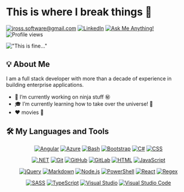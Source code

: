 <!-- markdownlint-disable-file MD026 -->
<!-- markdownlint-disable-file MD033 -->

# This is where I break things :rofl:

[![jross.software@gmail.com](https://img.shields.io/badge/-jross.software@gmail.com-0879ba?logo=gmail&labelColor=555&logoColor=fff)](mailto:jross.software@gmail.com)&nbsp;[![LinkedIn](https://img.shields.io/badge/-@justinross1983-0879ba?logo=linkedin&labelColor=555)](https://www.linkedin.com/in/justinross1983)&nbsp;[![Ask Me Anything!](https://img.shields.io/badge/Ask%20Me-Anything-0879ba.svg)](https://GitHub.com/LuminalZero/ama)&nbsp;![Profile views](https://komarev.com/ghpvc/?username=LuminalZero)

!["This is fine..."](https://media1.giphy.com/media/13HgwGsXF0aiGY/giphy.gif)

## :bulb: About Me

I am a full stack developer with more than a decade of experience in building enterprise applications.

- :construction_worker: I’m currently working on ninja stuff :secret:
- :mortar_board: I’m currently learning how to take over the universe! :milky_way:
- :heart: movies :movie_camera:

## 🛠️ My Languages and Tools

<p align="center">
  <a href="https://angular.io"><img alt="Angular" title="Angular" src="https://skillicons.dev/icons?i=angular" /></a>
  <a href="https://azure.microsoft.com"><img alt="Azure" title="Azure" src="https://skillicons.dev/icons?i=azure" /></a>
  <a href="https://www.gnu.org/software/bash"><img alt="Bash" title="Bash" src="https://skillicons.dev/icons?i=bash" /></a>
  <a href="https://getbootstrap.com"><img alt="Bootstrap" title="Bootstrap" src="https://skillicons.dev/icons?i=bootstrap" /></a>
  <a href="https://docs.microsoft.com/en-us/dotnet/csharp"><img alt="C#" title="C#" src="https://skillicons.dev/icons?i=cs" /></a>
  <a href="https://developer.mozilla.org/en-US/docs/Web/CSS"><img alt="CSS" title="CSS" src="https://skillicons.dev/icons?i=css" /></a>
</p>
<p align="center">
  <a href="https://dotnet.microsoft.com"><img alt=".NET" title=".NET" src="https://skillicons.dev/icons?i=dotnet" /></a>
  <a href="https://git-scm.com"><img alt="Git" title="Git" src="https://skillicons.dev/icons?i=git" /></a>
  <a href="https://github.com"><img alt="GitHub" title="GitHub" src="https://skillicons.dev/icons?i=github" /></a>
  <a href="https://about.gitlab.com"><img alt="GitLab" title="GitLab" src="https://skillicons.dev/icons?i=gitlab" /></a>
  <a href="https://developer.mozilla.org/en-US/docs/Web/HTML"><img alt="HTML" title="HTML" src="https://skillicons.dev/icons?i=html" /></a>
  <a href="https://developer.mozilla.org/en-US/docs/Web/JavaScript"><img alt="JavaScript" title="JavaScript" src="https://skillicons.dev/icons?i=js" /></a>
</p>
<p align="center">
  <a href="https://jquery.com"><img alt="jQuery" title="jQuery" src="https://skillicons.dev/icons?i=jquery" /></a>
  <a href="https://en.wikipedia.org/wiki/Markdown"><img alt="Markdown" title="Markdown" src="https://skillicons.dev/icons?i=md" /></a>
  <a href="https://nodejs.org"><img alt="Node.js" title="Node.js" src="https://skillicons.dev/icons?i=nodejs" /></a>
  <a href="https://docs.microsoft.com/en-us/powershell"><img alt="PowerShell" title="PowerShell" src="https://skillicons.dev/icons?i=powershell" /></a>
  <a href="https://reactjs.org/"><img alt="React" title="React" src="https://skillicons.dev/icons?i=react" /></a>
  <a href="https://en.wikipedia.org/wiki/Regular_expression"><img alt="Regex" title="Regex" src="https://skillicons.dev/icons?i=regex" /></a>
</p>
<p align="center">
  <a href="https://sass-lang.com"><img alt="SASS" title="SASS" src="https://skillicons.dev/icons?i=sass" /></a>
  <a href="https://www.typescriptlang.org"><img alt="TypeScript" title="TypeScript" src="https://skillicons.dev/icons?i=ts" /></a>
  <a href="https://visualstudio.microsoft.com"><img alt="Visual Studio" title="Visual Studio" src="https://skillicons.dev/icons?i=visualstudio" /></a>
  <a href="https://code.visualstudio.com"><img alt="Visual Studio Code" title="Visual Studio Code" src="https://skillicons.dev/icons?i=vscode" /></a>
</p>
